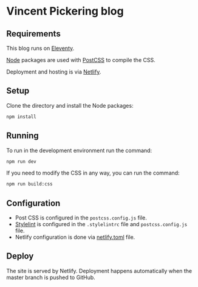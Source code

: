 # Vincent Pickering blog

## Requirements

This blog runs on [Eleventy](https://www.11ty.dev/).

[Node](https://nodejs.org) packages are used with [PostCSS](https://postcss.org) to compile the CSS.

Deployment and hosting is via [Netlify](https://www.netlify.com).

## Setup

Clone the directory and install the Node packages:

```bash
npm install
```

## Running

To run in the development environment run the command:

```bash
npm run dev
```

If you need to modify the CSS in any way, you can run the command:

```bash
npm run build:css
```

## Configuration

- Post CSS is configured in the ``postcss.config.js`` file.
- [Stylelint](https://github.com/stylelint/stylelint) is configured in the ``.stylelintrc`` file and ``postcss.config.js`` file.
- Netlify configuration is done via [netlify.toml](https://www.netlify.com/docs/netlify-toml-reference/) file.

## Deploy

The site is served by Netlify. Deployment happens automatically when the master branch is pushed to GitHub.
